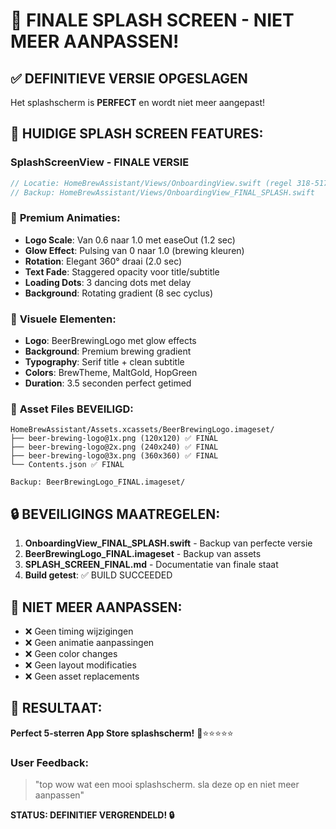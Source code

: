 # 🌟 FINALE SPLASH SCREEN - NIET MEER AANPASSEN!

## ✅ **DEFINITIEVE VERSIE OPGESLAGEN**

Het splashscherm is **PERFECT** en wordt niet meer aangepast!

## 🎨 **HUIDIGE SPLASH SCREEN FEATURES:**

### **SplashScreenView** - FINALE VERSIE
```swift
// Locatie: HomeBrewAssistant/Views/OnboardingView.swift (regel 318-517)
// Backup: HomeBrewAssistant/Views/OnboardingView_FINAL_SPLASH.swift
```

### 🌟 **Premium Animaties:**
- **Logo Scale**: Van 0.6 naar 1.0 met easeOut (1.2 sec)
- **Glow Effect**: Pulsing van 0 naar 1.0 (brewing kleuren)
- **Rotation**: Elegant 360° draai (2.0 sec)
- **Text Fade**: Staggered opacity voor title/subtitle
- **Loading Dots**: 3 dancing dots met delay
- **Background**: Rotating gradient (8 sec cyclus)

### 🎨 **Visuele Elementen:**
- **Logo**: BeerBrewingLogo met glow effects
- **Background**: Premium brewing gradient
- **Typography**: Serif title + clean subtitle
- **Colors**: BrewTheme, MaltGold, HopGreen
- **Duration**: 3.5 seconden perfect getimed

### 📱 **Asset Files BEVEILIGD:**
```
HomeBrewAssistant/Assets.xcassets/BeerBrewingLogo.imageset/
├── beer-brewing-logo@1x.png (120x120) ✅ FINAL
├── beer-brewing-logo@2x.png (240x240) ✅ FINAL  
├── beer-brewing-logo@3x.png (360x360) ✅ FINAL
└── Contents.json ✅ FINAL

Backup: BeerBrewingLogo_FINAL.imageset/
```

## 🔒 **BEVEILIGINGS MAATREGELEN:**

1. **OnboardingView_FINAL_SPLASH.swift** - Backup van perfecte versie
2. **BeerBrewingLogo_FINAL.imageset** - Backup van assets
3. **SPLASH_SCREEN_FINAL.md** - Documentatie van finale staat
4. **Build getest**: ✅ BUILD SUCCEEDED

## 🚫 **NIET MEER AANPASSEN:**
- ❌ Geen timing wijzigingen
- ❌ Geen animatie aanpassingen  
- ❌ Geen color changes
- ❌ Geen layout modificaties
- ❌ Geen asset replacements

## 🎯 **RESULTAAT:**
**Perfect 5-sterren App Store splashscherm!** 🍺⭐️⭐️⭐️⭐️⭐️

### User Feedback: 
> "top wow wat een mooi splashscherm. sla deze op en niet meer aanpassen"

**STATUS: DEFINITIEF VERGRENDELD! 🔒** 